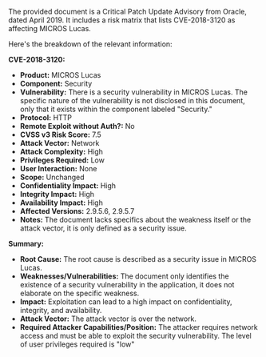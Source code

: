 The provided document is a Critical Patch Update Advisory from Oracle, dated April 2019. It includes a risk matrix that lists CVE-2018-3120 as affecting MICROS Lucas.

Here's the breakdown of the relevant information:

**CVE-2018-3120:**

*   **Product:** MICROS Lucas
*   **Component:** Security
*  **Vulnerability:** There is a security vulnerability in MICROS Lucas. The specific nature of the vulnerability is not disclosed in this document, only that it exists within the component labeled "Security."
*   **Protocol:** HTTP
*  **Remote Exploit without Auth?:** No
*   **CVSS v3 Risk Score:** 7.5
*   **Attack Vector:** Network
*   **Attack Complexity:** High
*   **Privileges Required:** Low
*  **User Interaction:** None
*   **Scope:** Unchanged
*   **Confidentiality Impact:** High
*  **Integrity Impact:** High
*  **Availability Impact:** High
*   **Affected Versions:** 2.9.5.6, 2.9.5.7
*   **Notes:** The document lacks specifics about the weakness itself or the attack vector, it is only defined as a security issue.

**Summary:**

*   **Root Cause:** The root cause is described as a security issue in MICROS Lucas.
*  **Weaknesses/Vulnerabilities:** The document only identifies the existence of a security vulnerability in the application, it does not elaborate on the specific weakness.
*   **Impact:** Exploitation can lead to a high impact on confidentiality, integrity, and availability.
*   **Attack Vector:** The attack vector is over the network.
*   **Required Attacker Capabilities/Position:** The attacker requires network access and must be able to exploit the security vulnerability. The level of user privileges required is "low"